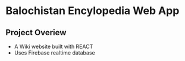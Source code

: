# Balochistan Encylopedia Web App
## Project Overiew
* A Wiki website built with REACT
* Uses Firebase realtime database
